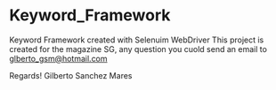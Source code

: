 # Keyword_Framework
Keyword Framework created with Selenuim WebDriver
This project is created for the magazine SG, any question you cuold send an email to glberto_gsm@hotmail.com

Regards!
Gilberto Sanchez Mares
